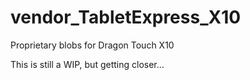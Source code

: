 # vendor_TabletExpress_X10

Proprietary blobs for Dragon Touch X10

This is still a WIP, but getting closer...
